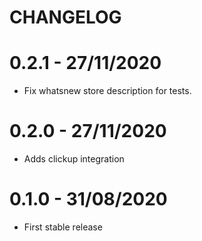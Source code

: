 # CHANGELOG

# 0.2.1 - 27/11/2020

- Fix whatsnew store description for tests.

# 0.2.0 - 27/11/2020

- Adds clickup integration

# 0.1.0 - 31/08/2020

- First stable release
